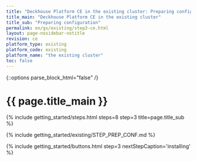 ```yaml
---
title: "Deckhouse Platform CE in the existing cluster: Preparing configuration"
title_main: "Deckhouse Platform CE in the existing cluster"
title_sub: "Preparing configuration"
permalink: en/gs/existing/step3-ce.html
layout: page-nosidebar-notitle
revision: ce
platform_type: existing
platform_code: existing
platform_name: "the existing cluster"
toc: false
---
```


<link rel="stylesheet" type="text/css" href='{{ assets["getting-started.css"].digest_path }}' />
<script type="text/javascript" src='{{ assets["getting-started.js"].digest_path }}'></script>

{::options parse_block_html="false" /}

<h1 class="docs__title">{{ page.title_main }}</h1>
{% include getting_started/steps.html steps=8 step=3 title=page.title_sub %}

{% include getting_started/existing/STEP_PREP_CONF.md %}

{% include getting_started/buttons.html step=3 nextStepCaption='installing' %}
